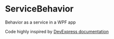 # ServiceBehavior
Behavior as a service in a WPF app

Code highly inspired by [DevExpress documentation](https://documentation.devexpress.com/WPF/17450/MVVM-Framework/Services/Services-in-custom-ViewModels)
